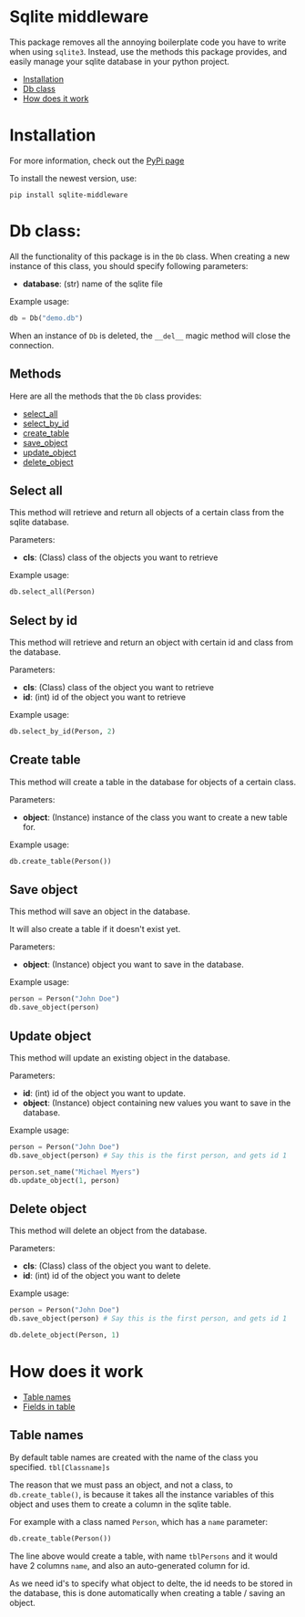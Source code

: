 # Sqlite middleware
This package removes all the annoying boilerplate code you have to write when using `sqlite3`. Instead, use the methods this package provides, and easily manage your sqlite database in your python project.

- [Installation](#installation)
- [Db class](#db-class)
- [How does it work]()

# Installation

For more information, check out the [PyPi page](https://pypi.org/project/sqlite-middleware/)

To install the newest version, use:
```
pip install sqlite-middleware
```

# Db class:
All the functionality of this package is in the `Db` class.
When creating a new instance of this class, you should specify following parameters:
- **database**: (str) name of the sqlite file

Example usage:
```python
db = Db("demo.db")
```

When an instance of `Db` is deleted, the `__del__` magic method will close the connection.

## Methods
Here are all the methods that the `Db` class provides:
- [select_all](#select-all)
- [select_by_id](#select-by-id)
- [create_table](#create-table)
- [save_object](#save-object)
- [update_object](#update-object)
- [delete_object](#delete-object)

## Select all
This method will retrieve and return all objects of a certain class from the sqlite database.

Parameters:
- **cls**: (Class) class of the objects you want to retrieve

Example usage:
```python
db.select_all(Person)
```

## Select by id
This method will retrieve and return an object with certain id and class from the database.

Parameters:
- **cls**: (Class) class of the object you want to retrieve
- **id**: (int) id of the object you want to retrieve

Example usage:
```python
db.select_by_id(Person, 2)
```

## Create table
This method will create a table in the database for objects of a certain class.

Parameters:
- **object**: (Instance) instance of the class you want to create a new table for.

Example usage:
```python
db.create_table(Person())
```

## Save object
This method will save an object in the database.

It will also create a table if it doesn't exist yet.

Parameters:
- **object**: (Instance) object you want to save in the database.

Example usage:
```python
person = Person("John Doe")
db.save_object(person)
```

## Update object
This method will update an existing object in the database.

Parameters:
- **id**: (int) id of the object you want to update.
- **object**: (Instance) object containing new values you want to save in the database.

Example usage:
```python
person = Person("John Doe")
db.save_object(person) # Say this is the first person, and gets id 1

person.set_name("Michael Myers")
db.update_object(1, person)
```

## Delete object
This method will delete an object from the database.

Parameters:
- **cls**: (Class) class of the object you want to delete.
- **id**: (int) id of the object you want to delete

Example usage:
```python
person = Person("John Doe")
db.save_object(person) # Say this is the first person, and gets id 1

db.delete_object(Person, 1)
```

# How does it work
- [Table names](#table-names)
- [Fields in table](#fields-in-table)

## Table names
By default table names are created with the name of the class you specified. 
`tbl[Classname]s`

The reason that we must pass an object, and not a class, to `db.create_table()`, is because it takes all the instance variables of this object and uses them to create a column in the sqlite table.

For example with a class named `Person`, which has a `name` parameter:
```python
db.create_table(Person())
```
The line above would create a table, with name `tblPersons` and it would have 2 columns `name`, and also an auto-generated column for id.

As we need id's to specify what object to delte, the id needs to be stored in the database, this is done automatically when creating a table / saving an object.
